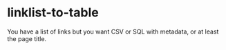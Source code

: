 # linklist-to-table
You have a list of links but you want CSV or SQL with metadata, or at least the page title.
